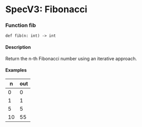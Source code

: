 # SpecV3: Fibonacci

### Function fib
```
def fib(n: int) -> int
```
#### Description
Return the n-th Fibonacci number using an iterative approach.

#### Examples
| n | out |
| - | --- |
| 0 | 0 |
| 1 | 1 |
| 5 | 5 |
| 10 | 55 |